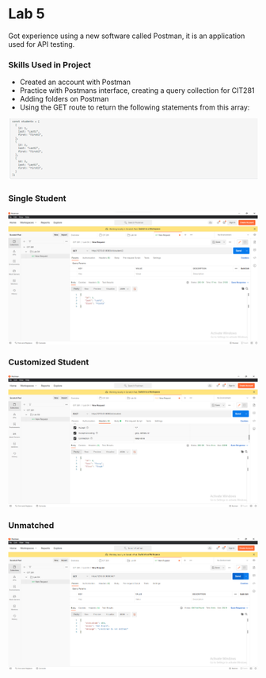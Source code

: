 # Lab 5

Got experience using a new software called Postman, it is an application used for API testing. 

### Skills Used in Project
- Created an account with Postman
- Practice with Postmans interface, creating a query collection for CIT281
- Adding folders on Postman
- Using the GET route to return the following statements from this array:

![im](images/studentarray.png)

### Single Student 

![im](images/singlestudent.png)

### Customized Student

![im](images/studentpost.png)

### Unmatched

![im](images/unmatched.png)


